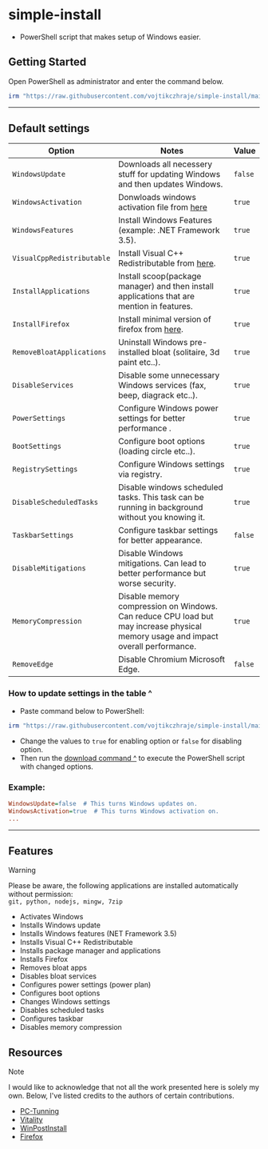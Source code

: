 # simple-install
- PowerShell script that makes setup of Windows easier.

## Getting Started
Open PowerShell as administrator and enter the command below. <br />
```powershell
irm "https://raw.githubusercontent.com/vojtikczhraje/simple-install/main/simple-install.ps1" | iex
```
---
## Default settings

| Option | Notes | Value |
|----------|----------|----------|
| `WindowsUpdate` | Downloads all necessery stuff for updating Windows and then updates Windows. | `false` |
| `WindowsActivation` | Donwloads windows activation file from [here](https://github.com/massgravel/Microsoft-Activation-Scripts) | `true` |
| `WindowsFeatures` | Install Windows Features (example: .NET Framework 3.5). | `true` |
| `VisualCppRedistributable` | Install Visual C++ Redistributable from [here](https://github.com/abbodi1406/vcredist). | `true` |
| `InstallApplications` | Install scoop(package manager) and then install applications that are mention in features. | `true` |
| `InstallFirefox` | Install minimal version of firefox from [here](https://github.com/amitxv/firefox). | `true` |
| `RemoveBloatApplications` | Uninstall Windows pre-installed bloat (solitaire, 3d paint etc..). | `true` |
| `DisableServices` | Disable some unnecessary Windows services (fax, beep, diagrack etc..). | `true` |
| `PowerSettings` | Configure Windows power settings for better performance .| `true` |
| `BootSettings` | Configure boot options (loading circle etc..). | `true` |
| `RegistrySettings` | Configure Windows settings via registry. | `true` |
| `DisableScheduledTasks` | Disable windows scheduled tasks. This task can be running in background without you knowing it. | `true` |
| `TaskbarSettings` | Configure taskbar settings for better appearance. | `false` |
| `DisableMitigations ` | Disable Windows mitigations. Can lead to better performance but worse security. | `true` |
| `MemoryCompression ` | Disable memory compression on Windows. Can reduce CPU load but may increase physical memory usage and impact overall performance. | `true` |
| `RemoveEdge ` | Disable Chromium Microsoft Edge. | `false` |

### How to update settings in the table ^
- Paste command below to PowerShell:
```powershell
irm "https://raw.githubusercontent.com/vojtikczhraje/simple-install/main/assets/config.ini" -OutFile "C:\config.ini"; C:\config.ini
```

- Change the values to `true` for enabling option or `false` for disabling option.
- Then run the [download command ^](#getting-started) to execute the PowerShell script with changed options.

### Example:
```ini
WindowsUpdate=false  # This turns Windows updates on.
WindowsActivation=true  # This turns Windows activation on.
...
```

---

## Features
> [!WARNING]  
> Please be aware, the following applications are installed automatically without permission: <br />
> `git, python, nodejs, mingw, 7zip`
- Activates Windows
- Installs Windows update
- Installs Windows features (NET Framework 3.5)
- Installs Visual C++ Redistributable
- Installs package manager and applications
- Installs Firefox
- Removes bloat apps
- Disables bloat services
- Configures power settings (power plan)
- Configures boot options
- Changes Windows settings
- Disables scheduled tasks
- Configures taskbar
- Disables memory compression
  

## Resources
> [!NOTE]  
> I would like to acknowledge that not all the work presented here is solely my own. Below, I've listed credits to the authors of certain contributions.
- [PC-Tunning](https://github.com/amitxv/PC-Tuning)
- [Vitality](https://github.com/vojtikczhraje/Vitality)
- [WinPostInstall](https://github.com/jhx0/WinPostInstall)
- [Firefox](https://github.com/amitxv/firefox)
